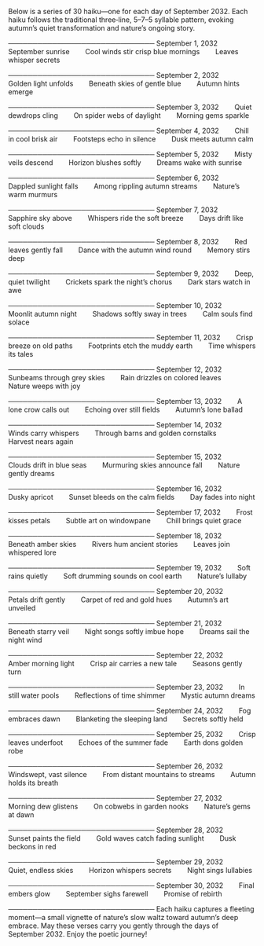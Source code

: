 Below is a series of 30 haiku—one for each day of September 2032. Each haiku follows the traditional three‐line, 5–7–5 syllable pattern, evoking autumn’s quiet transformation and nature’s ongoing story.

──────────────────────────────
September 1, 2032
  September sunrise
  Cool winds stir crisp blue mornings
  Leaves whisper secrets

──────────────────────────────
September 2, 2032
  Golden light unfolds
  Beneath skies of gentle blue
  Autumn hints emerge

──────────────────────────────
September 3, 2032
  Quiet dewdrops cling
  On spider webs of daylight
  Morning gems sparkle

──────────────────────────────
September 4, 2032
  Chill in cool brisk air
  Footsteps echo in silence
  Dusk meets autumn calm

──────────────────────────────
September 5, 2032
  Misty veils descend
  Horizon blushes softly
  Dreams wake with sunrise

──────────────────────────────
September 6, 2032
  Dappled sunlight falls
  Among rippling autumn streams
  Nature’s warm murmurs

──────────────────────────────
September 7, 2032
  Sapphire sky above
  Whispers ride the soft breeze
  Days drift like soft clouds

──────────────────────────────
September 8, 2032
  Red leaves gently fall
  Dance with the autumn wind round
  Memory stirs deep

──────────────────────────────
September 9, 2032
  Deep, quiet twilight
  Crickets spark the night’s chorus
  Dark stars watch in awe

──────────────────────────────
September 10, 2032
  Moonlit autumn night
  Shadows softly sway in trees
  Calm souls find solace

──────────────────────────────
September 11, 2032
  Crisp breeze on old paths
  Footprints etch the muddy earth
  Time whispers its tales

──────────────────────────────
September 12, 2032
  Sunbeams through grey skies
  Rain drizzles on colored leaves
  Nature weeps with joy

──────────────────────────────
September 13, 2032
  A lone crow calls out
  Echoing over still fields
  Autumn’s lone ballad

──────────────────────────────
September 14, 2032
  Winds carry whispers
  Through barns and golden cornstalks
  Harvest nears again

──────────────────────────────
September 15, 2032
  Clouds drift in blue seas
  Murmuring skies announce fall
  Nature gently dreams

──────────────────────────────
September 16, 2032
  Dusky apricot
  Sunset bleeds on the calm fields
  Day fades into night

──────────────────────────────
September 17, 2032
  Frost kisses petals
  Subtle art on windowpane
  Chill brings quiet grace

──────────────────────────────
September 18, 2032
  Beneath amber skies
  Rivers hum ancient stories
  Leaves join whispered lore

──────────────────────────────
September 19, 2032
  Soft rains quietly
  Soft drumming sounds on cool earth
  Nature’s lullaby

──────────────────────────────
September 20, 2032
  Petals drift gently
  Carpet of red and gold hues
  Autumn’s art unveiled

──────────────────────────────
September 21, 2032
  Beneath starry veil
  Night songs softly imbue hope
  Dreams sail the night wind

──────────────────────────────
September 22, 2032
  Amber morning light
  Crisp air carries a new tale
  Seasons gently turn

──────────────────────────────
September 23, 2032
  In still water pools
  Reflections of time shimmer
  Mystic autumn dreams

──────────────────────────────
September 24, 2032
  Fog embraces dawn
  Blanketing the sleeping land
  Secrets softly held

──────────────────────────────
September 25, 2032
  Crisp leaves underfoot
  Echoes of the summer fade
  Earth dons golden robe

──────────────────────────────
September 26, 2032
  Windswept, vast silence
  From distant mountains to streams
  Autumn holds its breath

──────────────────────────────
September 27, 2032
  Morning dew glistens
  On cobwebs in garden nooks
  Nature’s gems at dawn

──────────────────────────────
September 28, 2032
  Sunset paints the field
  Gold waves catch fading sunlight
  Dusk beckons in red

──────────────────────────────
September 29, 2032
  Quiet, endless skies
  Horizon whispers secrets
  Night sings lullabies

──────────────────────────────
September 30, 2032
  Final embers glow
  September sighs farewell
  Promise of rebirth

──────────────────────────────
Each haiku captures a fleeting moment—a small vignette of nature’s slow waltz toward autumn’s deep embrace. May these verses carry you gently through the days of September 2032. Enjoy the poetic journey!
